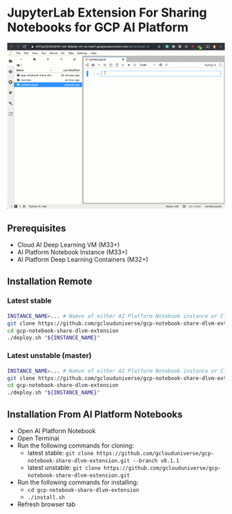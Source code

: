 # JupyterLab Extension For Sharing Notebooks for GCP AI Platform

![](./example.gif)

## Prerequisites

* Cloud AI Deep Learning VM (M33+)
* AI Platform Notebook Instance (M33+)
* AI Platform Deep Learning Containers (M32+)

## Installation Remote

### Latest stable

```bash
INSTANCE_NAME=... # Namve of either AI Platform Notebook instance or Cloud AI Deep Learning VM
git clone https://github.com/gclouduniverse/gcp-notebook-share-dlvm-extension.git --branch v0.1.1
cd gcp-notebook-share-dlvm-extension
./deploy.sh "${INSTANCE_NAME}"
```

### Latest unstable (master)

```bash
INSTANCE_NAME=... # Namve of either AI Platform Notebook instance or Cloud AI Deep Learning VM
git clone https://github.com/gclouduniverse/gcp-notebook-share-dlvm-extension.git
cd gcp-notebook-share-dlvm-extension
./deploy.sh "${INSTANCE_NAME}"
```

## Installation From AI Platform Notebooks

* Open AI Platform Notebook
* Open Terminal
* Run the following commands for cloning:
   *  latest stable: ```git clone https://github.com/gclouduniverse/gcp-notebook-share-dlvm-extension.git --branch v0.1.1```
   * latest unstable: ```git clone https://github.com/gclouduniverse/gcp-notebook-share-dlvm-extension.git```
* Run the following commands for installing:
   * ```cd gcp-notebook-share-dlvm-extension```
   * ```./install.sh```
* Refresh browser tab
